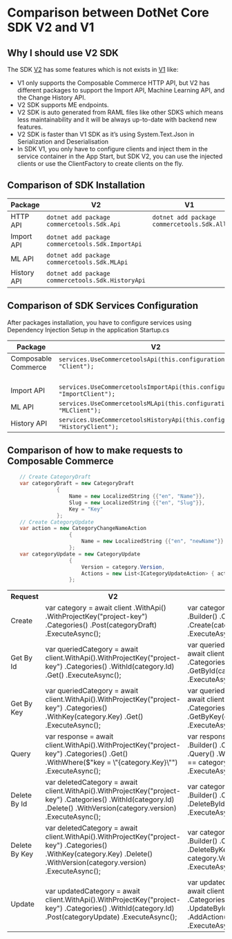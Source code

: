 # Comparison between DotNet Core SDK V2 and V1
## Why I should use V2 SDK
The SDK [V2](/) has some features which is not exists in [V1](https://github.com/commercetools/commercetools-dotnet-core-sdk) like:
* V1 only supports the Composable Commerce HTTP API, but V2 has different packages to support the Import API, Machine Learning API, and the Change History API.
* V2 SDK supports ME endpoints.
* V2 SDK is auto generated from RAML files like other SDKS which means less maintainability and it will be always up-to-date with backend new features.
* V2 SDK is faster than V1 SDK as it’s using System.Text.Json in Serialization and Deserialisation
* In SDK V1, you only have to configure clients and inject them in the service container in the App Start, but SDK V2, you can use the injected clients or use the ClientFactory to create clients on the fly.

## Comparison of SDK Installation
| Package                | V2                                                     | V1                                              |
|------------------------|--------------------------------------------------------|-------------------------------------------------|
| HTTP API   | ```dotnet add package commercetools.Sdk.Api```         | ```dotnet add package commercetools.Sdk.All```  |
| Import API             | ```dotnet add package commercetools.Sdk.ImportApi```   |                                                 |
| ML API                 | ```dotnet add package commercetools.Sdk.MLApi```       |                                                 |
| History API            | ```dotnet add package commercetools.Sdk.HistoryApi```  |                                                 |

## Comparison of SDK Services Configuration
After packages installation, you have to configure services using Dependency Injection Setup in the application Startup.cs

| Package                | V2                                                                              | V1                                    |
|------------------------|---------------------------------------------------------------------------------|---------------------------------------|
| Composable Commerce    | ```services.UseCommercetoolsApi(this.configuration, "Client");```               | ```services.UseCommercetools(```
|                        |                                                                                 |  ```this.configuration,"Client");```  |
| Import API             | ```services.UseCommercetoolsImportApi(this.configuration, "ImportClient");```   |                                       |
| ML API                 | ```services.UseCommercetoolsMLApi(this.configuration, "MLClient");```           |                                       |
| History API            | ```services.UseCommercetoolsHistoryApi(this.configuration, "HistoryClient");``` |                                       |

## Comparison of how to make requests to Composable Commerce
```c#
    // Create CategoryDraft
    var categoryDraft = new CategoryDraft
                {
                    Name = new LocalizedString {{"en", "Name"}},
                    Slug = new LocalizedString {{"en", "Slug"}},
                    Key = "Key"
                };
    // Create CategoryUpdate
    var action = new CategoryChangeNameAction
                    {
                        Name = new LocalizedString {{"en", "newName"}}
                    };
    var categoryUpdate = new CategoryUpdate
                    {
                        Version = category.Version,
                        Actions = new List<ICategoryUpdateAction> { action }
                    };
```
<table>
<tr>
	<th>
    	Request
    </th>
    <th>
    	V2
    </th>
    <th>
    	V1
    </th>
</tr>
<tr>
	<td>
    	Create
    </td>
    <td>
    	var category = await client
        							.WithApi()
                                    .WithProjectKey("project-key")
                                    .Categories()
                                    .Post(categoryDraft)
                                    .ExecuteAsync();
    </td>
    <td>
    var category = await client
                                .Builder()
                                .Categories()
                                .Create(categoryDraft)
                                .ExecuteAsync();
    </td>
</tr>
<tr>
	<td>
    	Get By Id
    </td>
    <td>
    	var queriedCategory = await client.WithApi().WithProjectKey("project-key")
                        .Categories()
                        .WithId(category.Id)
                        .Get()
                        .ExecuteAsync();
    </td>
    <td>
     var queriedCategory = await client
                            .Builder()
                            .Categories()
                            .GetById(category.Id)
                            .ExecuteAsync();
    </td>
</tr>
<tr>
	<td>
    	Get By Key
    </td>
    <td>
    	var queriedCategory = await client.WithApi().WithProjectKey("project-key")
                        .Categories()
                        .WithKey(category.Key)
                        .Get()
                        .ExecuteAsync();
    </td>
    <td>
     var queriedCategory = await client
                            .Builder()
                            .Categories()
                            .GetByKey(category.Key)
                            .ExecuteAsync();
    </td>
</tr>
<tr>
	<td>
    	Query
    </td>
    <td>
    	var response = await client.WithApi().WithProjectKey("project-key")
                    .Categories()
                    .Get()
                    .WithWhere($"key = \"{category.Key}\"")
                    .ExecuteAsync();
    </td>
    <td>
     var response = await client
                             .Builder()
                             .Categories()
                             .Query()
                             .Where(c => c.Key == category.Key.valueOf())
                             .ExecuteAsync();
    </td>
</tr>
<tr>
	<td>
    	Delete By Id
    </td>
    <td>
    	var deletedCategory = await client.WithApi().WithProjectKey("project-key")
                    .Categories()
                    .WithId(category.Id)
                    .Delete()
                    .WithVersion(category.version)
                    .ExecuteAsync();
    </td>
    <td>
    var category = await client
                                 .Builder()
                                 .Categories()
                                 .DeleteById(category)
                                 .ExecuteAsync();
    </td>
</tr>
<tr>
	<td>
    	Delete By Key
    </td>
    <td>
    	var deletedCategory = await client.WithApi().WithProjectKey("project-key")
                    .Categories()
                    .WithKey(category.Key)
                    .Delete()
                    .WithVersion(category.version)
                    .ExecuteAsync();
    </td>
    <td>
    var category = await client
                                 .Builder()
                                 .Categories()
                                 .DeleteByKey(category.Key, category.Version)
                                 .ExecuteAsync();
    </td>
</tr>
<tr>
	<td>
    	Update
    </td>
    <td>
    	var updatedCategory = await client.WithApi().WithProjectKey("project-key")
                    .Categories()
                    .WithId(category.Id)
                    .Post(categoryUpdate)
                    .ExecuteAsync();
    </td>
    <td>
    var updatedCategory = await client
                        .Builder()
                        .Categories()
                        .UpdateById(category)
                        .AddAction(action)
                        .ExecuteAsync();
    </td>
</tr>
</table>